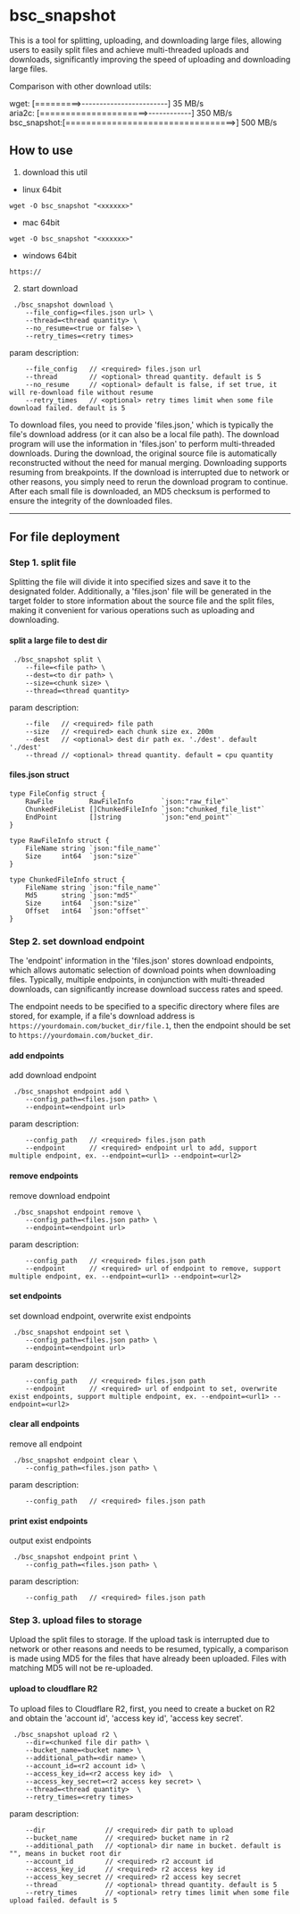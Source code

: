 # bsc_snapshot

This is a tool for splitting, uploading, and downloading large files, allowing users to easily split files and achieve multi-threaded uploads and downloads, significantly improving the speed of uploading and downloading large files.

Comparison with other download utils:

wget: [=========>------------------------]  35 MB/s <br>
aria2c: [=====================>------------]  350 MB/s <br>
bsc_snapshot:[=================================>]  500 MB/s

## How to use

1. download this util

* linux 64bit
  
```text
wget -O bsc_snapshot "<xxxxxx>" 
```

* mac 64bit
  
```text
wget -O bsc_snapshot "<xxxxxx>"
```

* windows 64bit
  
```text
https://
```

2. start download

```text
 ./bsc_snapshot download \
    --file_config=<files.json url> \
    --thread=<thread quantity> \
    --no_resume=<true or false> \
    --retry_times=<retry times>
```

param description:

```text
    --file_config   // <required> files.json url
    --thread        // <optional> thread quantity. default is 5
    --no_resume     // <optional> default is false, if set true, it will re-download file without resume
    --retry_times   // <optional> retry times limit when some file download failed. default is 5
```

To download files, you need to provide 'files.json,' which is typically the file's download address (or it can also be a local file path). The download program will use the information in 'files.json' to perform multi-threaded downloads. During the download, the original source file is automatically reconstructed without the need for manual merging. Downloading supports resuming from breakpoints. If the download is interrupted due to network or other reasons, you simply need to rerun the download program to continue. After each small file is downloaded, an MD5 checksum is performed to ensure the integrity of the downloaded files.

---

## For file deployment

### Step 1. split file

Splitting the file will divide it into specified sizes and save it to the designated folder. Additionally, a 'files.json' file will be generated in the target folder to store information about the source file and the split files, making it convenient for various operations such as uploading and downloading.

#### split a large file to dest dir

```text
 ./bsc_snapshot split \
    --file=<file path> \
    --dest=<to dir path> \
    --size=<chunk size> \
    --thread=<thread quantity>
```

param description:

```text
    --file   // <required> file path
    --size   // <required> each chunk size ex. 200m 
    --dest   // <optional> dest dir path ex. './dest'. default './dest'   
    --thread // <optional> thread quantity. default = cpu quantity
```

#### files.json struct

```golang
type FileConfig struct {
    RawFile         RawFileInfo       `json:"raw_file"`
    ChunkedFileList []ChunkedFileInfo `json:"chunked_file_list"`
    EndPoint        []string          `json:"end_point"`
}

type RawFileInfo struct {
    FileName string `json:"file_name"`
    Size     int64  `json:"size"`
}

type ChunkedFileInfo struct {
    FileName string `json:"file_name"`
    Md5      string `json:"md5"`
    Size     int64  `json:"size"`
    Offset   int64  `json:"offset"`
}
```

### Step 2. set download endpoint

The 'endpoint' information in the 'files.json' stores download endpoints, which allows automatic selection of download points when downloading files. Typically, multiple endpoints, in conjunction with multi-threaded downloads, can significantly increase download success rates and speed.

The endpoint needs to be specified to a specific directory where files are stored, for example, if a file's download address is `https://yourdomain.com/bucket_dir/file.1`, then the endpoint should be set to `https://yourdomain.com/bucket_dir`.

#### add endpoints

add download endpoint

```text
 ./bsc_snapshot endpoint add \
    --config_path=<files.json path> \
    --endpoint=<endpoint url>
```

param description:

```text
    --config_path   // <required> files.json path
    --endpoint      // <required> endpoint url to add, support multiple endpoint, ex. --endpoint=<url1> --endpoint=<url2>
```

#### remove endpoints

remove download endpoint

```text
 ./bsc_snapshot endpoint remove \
    --config_path=<files.json path> \
    --endpoint=<endpoint url>
```

param description:

```text
    --config_path   // <required> files.json path
    --endpoint      // <required> url of endpoint to remove, support multiple endpoint, ex. --endpoint=<url1> --endpoint=<url2>
```

#### set endpoints

set download endpoint, overwrite exist endpoints

```text
 ./bsc_snapshot endpoint set \
    --config_path=<files.json path> \
    --endpoint=<endpoint url>
```

param description:

```text
    --config_path   // <required> files.json path
    --endpoint      // <required> url of endpoint to set, overwrite exist endpoints, support multiple endpoint, ex. --endpoint=<url1> --endpoint=<url2>
```

#### clear all endpoints

remove all endpoint

```text
 ./bsc_snapshot endpoint clear \
    --config_path=<files.json path> \
```

param description:

```text
    --config_path   // <required> files.json path
```

#### print exist endpoints

output exist endpoints

```text
 ./bsc_snapshot endpoint print \
    --config_path=<files.json path> \
```

param description:

```text
    --config_path   // <required> files.json path
```

### Step 3. upload files to storage

Upload the split files to storage. If the upload task is interrupted due to network or other reasons and needs to be resumed, typically, a comparison is made using MD5 for the files that have already been uploaded. Files with matching MD5 will not be re-uploaded.

#### upload to cloudflare R2

To upload files to Cloudflare R2, first, you need to create a bucket on R2 and obtain the 'account id', 'access key id', 'access key secret'.

```text
 ./bsc_snapshot upload r2 \
    --dir=<chunked file dir path> \
    --bucket_name=<bucket name> \
    --additional_path=<dir name> \
    --account_id=<r2 account id> \
    --access_key_id=<r2 access key id>  \
    --access_key_secret=<r2 access key secret> \
    --thread=<thread quantity>  \
    --retry_times=<retry times>
```

param description:

```text
    --dir               // <required> dir path to upload
    --bucket_name       // <required> bucket name in r2
    --additional_path   // <optional> dir name in bucket. default is "", means in bucket root dir
    --account_id        // <required> r2 account id
    --access_key_id     // <required> r2 access key id
    --access_key_secret // <required> r2 access key secret
    --thread            // <optional> thread quantity. default is 5
    --retry_times       // <optional> retry times limit when some file upload failed. default is 5
```
